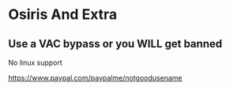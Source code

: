 # Osiris And Extra

## Use a VAC bypass or you WILL get banned

No linux support

https://www.paypal.com/paypalme/notgoodusename